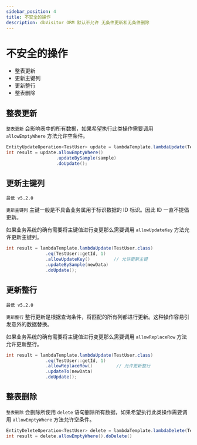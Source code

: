 ```yaml
---
sidebar_position: 4
title: 不安全的操作
description: dbVisitor ORM 默认不允许 无条件更新和无条件删除
---
```

# 不安全的操作

- 整表更新
- 更新主键列
- 更新整行
- 整表删除

## 整表更新

`整表更新` 会影响表中的所有数据，如果希望执行此类操作需要调用 `allowEmptyWhere` 方法允许空条件。

```java {2}
EntityUpdateOperation<TestUser> update = lambdaTemplate.lambdaUpdate(TestUser.class);
int result = update.allowEmptyWhere()
                   .updateBySample(sample)
                   .doUpdate();
```

## 更新主键列
`最低 v5.2.0`

`更新主键列` 主键一般是不具备业务属用于标识数据的 ID 标识。因此 ID 一直不提倡更新。

如果业务系统的确有需要将主键值进行变更那么需要调用 `allowUpdateKey` 方法允许更新主键列。

```java {2}
int result = lambdaTemplate.lambdaUpdate(TestUser.class)
               .eq(TestUser::getId, 1)
               .allowUpdateKey()         // 允许更新主键
               .updateBySample(newData)
               .doUpdate();
```

## 更新整行

`最低 v5.2.0`

`更新整行` 整行更新是根据查询条件，将匹配的所有列都进行更新。这种操作容易引发意外的数据替换。

如果业务系统的确有需要将主键值进行变更那么需要调用 `allowReplaceRow` 方法允许更新整行。

```java {2}
int result = lambdaTemplate.lambdaUpdate(TestUser.class)
               .eq(TestUser::getId, 1)
               .allowReplaceRow()         // 允许更新整行
               .updateTo(newData)
               .doUpdate();
```

## 整表删除

`整表删除` 会删除所使用 `delete` 语句删除所有数据，如果希望执行此类操作需要调用 `allowEmptyWhere` 方法允许空条件。

```java {2}
EntityDeleteOperation<TestUser> delete = lambdaTemplate.lambdaDelete(TestUser.class);
int result = delete.allowEmptyWhere().doDelete()
```
